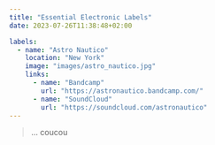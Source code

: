 ```yaml
---
title: "Essential Electronic Labels"
date: 2023-07-26T11:38:48+02:00

labels:
  - name: "Astro Nautico"
    location: "New York"
    image: "images/astro_nautico.jpg"
    links:
      - name: "Bandcamp"
        url: "https://astronautico.bandcamp.com/"
      - name: "SoundCloud"
        url: "https://soundcloud.com/astronautico"
---
```


> ... coucou